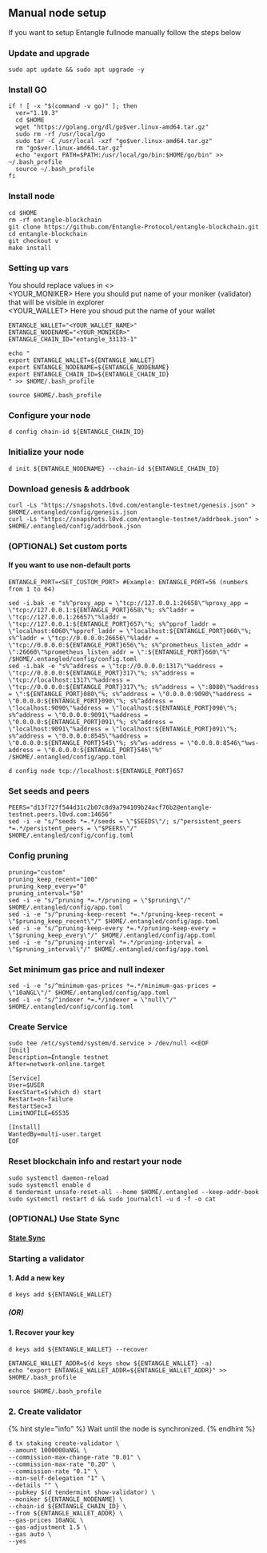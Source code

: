 ## Manual node setup
If you want to setup Entangle fullnode manually follow the steps below

### Update and upgrade
```
sudo apt update && sudo apt upgrade -y
```

### Install GO
```
if ! [ -x "$(command -v go)" ]; then
  ver="1.19.3"
  cd $HOME
  wget "https://golang.org/dl/go$ver.linux-amd64.tar.gz"
  sudo rm -rf /usr/local/go
  sudo tar -C /usr/local -xzf "go$ver.linux-amd64.tar.gz"
  rm "go$ver.linux-amd64.tar.gz"
  echo "export PATH=$PATH:/usr/local/go/bin:$HOME/go/bin" >> ~/.bash_profile
  source ~/.bash_profile
fi
```

### Install node
```
cd $HOME
rm -rf entangle-blockchain
git clone https://github.com/Entangle-Protocol/entangle-blockchain.git
cd entangle-blockchain
git checkout v
make install
```


### Setting up vars
You should replace values in <> <br />
<YOUR_MONIKER> Here you should put name of your moniker (validator) that will be visible in explorer <br />
<YOUR_WALLET> Here you shoud put the name of your wallet

```
ENTANGLE_WALLET="<YOUR_WALLET_NAME>"
ENTANGLE_NODENAME="<YOUR_MONIKER>"
ENTANGLE_CHAIN_ID="entangle_33133-1"
```

```
echo "
export ENTANGLE_WALLET=${ENTANGLE_WALLET}
export ENTANGLE_NODENAME=${ENTANGLE_NODENAME}
export ENTANGLE_CHAIN_ID=${ENTANGLE_CHAIN_ID}
" >> $HOME/.bash_profile

source $HOME/.bash_profile
```


### Configure your node
```
d config chain-id ${ENTANGLE_CHAIN_ID}
```

### Initialize your node
```
d init ${ENTANGLE_NODENAME} --chain-id ${ENTANGLE_CHAIN_ID}
```

### Download genesis & addrbook
```
curl -Ls "https://snapshots.l0vd.com/entangle-testnet/genesis.json" > $HOME/.entangled/config/genesis.json
curl -Ls "https://snapshots.l0vd.com/entangle-testnet/addrbook.json" > $HOME/.entangled/config/addrbook.json
```

### (OPTIONAL) Set custom ports

#### If you want to use non-default ports
```
ENTANGLE_PORT=<SET_CUSTOM_PORT> #Example: ENTANGLE_PORT=56 (numbers from 1 to 64)
```
```
sed -i.bak -e "s%^proxy_app = \"tcp://127.0.0.1:26658\"%proxy_app = \"tcp://127.0.0.1:${ENTANGLE_PORT}658\"%; s%^laddr = \"tcp://127.0.0.1:26657\"%laddr = \"tcp://127.0.0.1:${ENTANGLE_PORT}657\"%; s%^pprof_laddr = \"localhost:6060\"%pprof_laddr = \"localhost:${ENTANGLE_PORT}060\"%; s%^laddr = \"tcp://0.0.0.0:26656\"%laddr = \"tcp://0.0.0.0:${ENTANGLE_PORT}656\"%; s%^prometheus_listen_addr = \":26660\"%prometheus_listen_addr = \":${ENTANGLE_PORT}660\"%" /$HOME/.entangled/config/config.toml
sed -i.bak -e "s%^address = \"tcp://0.0.0.0:1317\"%address = \"tcp://0.0.0.0:${ENTANGLE_PORT}317\"%; s%^address = \"tcp://localhost:1317\"%address = \"tcp://0.0.0.0:${ENTANGLE_PORT}317\"%; s%^address = \":8080\"%address = \":${ENTANGLE_PORT}080\"%; s%^address = \"0.0.0.0:9090\"%address = \"0.0.0.0:${ENTANGLE_PORT}090\"%; s%^address = \"localhost:9090\"%address = \"localhost:${ENTANGLE_PORT}090\"%; s%^address = \"0.0.0.0:9091\"%address = \"0.0.0.0:${ENTANGLE_PORT}091\"%; s%^address = \"localhost:9091\"%address = \"localhost:${ENTANGLE_PORT}091\"%; s%^address = \"0.0.0.0:8545\"%address = \"0.0.0.0:${ENTANGLE_PORT}545\"%; s%^ws-address = \"0.0.0.0:8546\"%ws-address = \"0.0.0.0:${ENTANGLE_PORT}546\"%" /$HOME/.entangled/config/app.toml
```
```
d config node tcp://localhost:${ENTANGLE_PORT}657
```

### Set seeds and peers
```
PEERS="d13f727f544d31c2b07c8d9a794109b24acf76b2@entangle-testnet.peers.l0vd.com:14656"
sed -i -e "s/^seeds *=.*/seeds = \"$SEEDS\"/; s/^persistent_peers *=.*/persistent_peers = \"$PEERS\"/" $HOME/.entangled/config/config.toml
```

### Config pruning
```
pruning="custom"
pruning_keep_recent="100"
pruning_keep_every="0"
pruning_interval="50"
sed -i -e "s/^pruning *=.*/pruning = \"$pruning\"/" $HOME/.entangled/config/app.toml
sed -i -e "s/^pruning-keep-recent *=.*/pruning-keep-recent = \"$pruning_keep_recent\"/" $HOME/.entangled/config/app.toml
sed -i -e "s/^pruning-keep-every *=.*/pruning-keep-every = \"$pruning_keep_every\"/" $HOME/.entangled/config/app.toml
sed -i -e "s/^pruning-interval *=.*/pruning-interval = \"$pruning_interval\"/" $HOME/.entangled/config/app.toml
```

### Set minimum gas price and null indexer
```
sed -i -e "s/^minimum-gas-prices *=.*/minimum-gas-prices = \"10aNGL\"/" $HOME/.entangled/config/app.toml
sed -i -e "s/^indexer *=.*/indexer = \"null\"/" $HOME/.entangled/config/config.toml
```

### Create Service
```
sudo tee /etc/systemd/system/d.service > /dev/null <<EOF
[Unit]
Description=Entangle testnet
After=network-online.target

[Service]
User=$USER
ExecStart=$(which d) start
Restart=on-failure
RestartSec=3
LimitNOFILE=65535

[Install]
WantedBy=multi-user.target
EOF
```

### Reset blockchain info and restart your node
```
sudo systemctl daemon-reload
sudo systemctl enable d
d tendermint unsafe-reset-all --home $HOME/.entangled --keep-addr-book
sudo systemctl restart d && sudo journalctl -u d -f -o cat
```

### (OPTIONAL) Use State Sync

#### [State Sync]()


### Starting a validator

#### 1. Add a new key
```
d keys add ${ENTANGLE_WALLET}
```
##### (OR)

#### 1. Recover your key
```
d keys add ${ENTANGLE_WALLET} --recover
```

```
ENTANGLE_WALLET_ADDR=$(d keys show ${ENTANGLE_WALLET} -a)
echo "export ENTANGLE_WALLET_ADDR=${ENTANGLE_WALLET_ADDR}" >> $HOME/.bash_profile

source $HOME/.bash_profile
```


### 2. Create validator

{% hint style="info" %}
Wait until the node is synchronized.
{% endhint %}

```
d tx staking create-validator \
--amount 1000000aNGL \
--commission-max-change-rate "0.01" \
--commission-max-rate "0.20" \
--commission-rate "0.1" \
--min-self-delegation "1" \
--details "" \
--pubkey $(d tendermint show-validator) \
--moniker ${ENTANGLE_NODENAME} \
--chain-id ${ENTANGLE_CHAIN_ID} \
--from ${ENTANGLE_WALLET_ADDR} \
--gas-prices 10aNGL \
--gas-adjustment 1.5 \
--gas auto \
--yes
```


